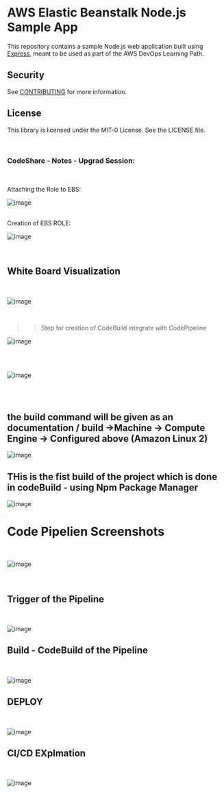 # AWS Elastic Beanstalk Node.js Sample App

This repository contains a sample Node.js web application built using [Express](https://expressjs.com/), meant to be used as part of the AWS DevOps Learning Path.

## Security

See [CONTRIBUTING](CONTRIBUTING.md#security-issue-notifications) for more information.

## License

This library is licensed under the MIT-0 License. See the LICENSE file.

</br>

### CodeShare - Notes - Upgrad Session:

</br>

Attaching the Role to EBS:

![image](https://github.com/user-attachments/assets/8971f0f7-a5ef-4aa8-98ef-f39361cd5130)

</br>
Creation of EBS ROLE:

</br>

![image](https://github.com/user-attachments/assets/7da5d67d-1c87-4ef2-b61c-43fa4b12ff82)



</br>

## White Board Visualization

</br>

![image](https://github.com/user-attachments/assets/9c7aa63c-6438-4d58-9b33-6cd4406f12c7)


</br>

>> Step for creation of CodeBuild
>> integrate with CodePipeline




![image](https://github.com/user-attachments/assets/9959e26d-95df-444a-a3a0-86db9cfb28d4)

</br>
</br>

![image](https://github.com/user-attachments/assets/f177cbd0-0890-4019-8570-bc8e664fcab5)



</br>
</br>

## the build command will be given as an documentation / build ->Machine -> Compute Engine -> Configured above (Amazon Linux 2)

![image](https://github.com/user-attachments/assets/5ed157d1-4939-45e9-98ad-d38521c6543c)


## THis is the fist build of the project which is done in codeBuild - using Npm Package Manager

![image](https://github.com/user-attachments/assets/81a6df86-0d4e-45a2-84b3-9ed2665dd371)


# Code Pipelien Screenshots


</br>

![image](https://github.com/user-attachments/assets/e7768260-2475-48f0-afec-45dd7a129b34)

</br>

## Trigger of the Pipeline
</br>

![image](https://github.com/user-attachments/assets/58f4cb97-e997-4e89-96d4-4880ad6314cc)


## Build - CodeBuild of the Pipeline
</br>

![image](https://github.com/user-attachments/assets/6b3af3df-134e-422e-b82b-7aece6e69ae8)





## DEPLOY
</br>


![image](https://github.com/user-attachments/assets/1e6873d9-1e80-4f3c-8924-322c5ae78ac0)

## CI/CD EXplmation
</br>

![image](https://github.com/user-attachments/assets/8f0be6d7-c28d-4644-90dc-ddd74a83e986)











